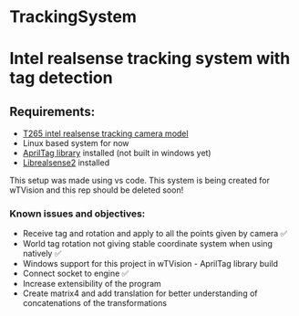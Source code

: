 # TrackingSystem

<h1>Intel realsense tracking system with tag detection</h1>
<h2>Requirements:</h2>

<ul>
  <li><a href="https://www.intelrealsense.com/tracking-camera-t265/">T265 intel realsense tracking camera model</a></li>
  <li>Linux based system for now</li>
  <li><a href="https://github.com/AprilRobotics/apriltag">AprilTag library</a> installed (not built in windows yet)</li>
  <li><a href="https://github.com/IntelRealSense/librealsense">Librealsense2</a> installed</li>
</ul>

This setup was made using vs code.
This system is being created for wTVision and this rep should be deleted soon!

<h3>Known issues and objectives:</h3>
<ul>
<li>Receive tag and rotation and apply to all the points given by camera ✅</li>
<li>World tag rotation not giving stable coordinate system when using natively ✅</li>
<li>Windows support for this project in wTVision - AprilTag library build</li>
<li>Connect socket to engine ✅</li>
<li>Increase extensibility of the program</li>
<li>Create matrix4 and add translation for better understanding of concatenations of the transformations</li>
</ul>